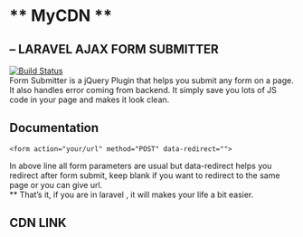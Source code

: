<h1 class="code-line" data-line-start=0 data-line-end=1 ><a id="_MyCDN__0"></a>** MyCDN **</h1>
<h2 class="code-line" data-line-start=1 data-line-end=2 ><a id="_LARAVEL_AJAX_FORM_SUBMITTER_1"></a>– LARAVEL AJAX FORM SUBMITTER</h2>
<p class="has-line-data" data-line-start="3" data-line-end="5"><a href="https://travis-ci.org/joemccann/dillinger"><img src="https://travis-ci.org/joemccann/dillinger.svg?branch=master" alt="Build Status"></a><br>
Form Submitter is a jQuery Plugin that helps you submit any form on a page. It also handles error coming from backend. It simply save you lots of JS code in your page and makes it look clean.</p>
<h2 class="code-line" data-line-start=6 data-line-end=7 ><a id="Documentation_6"></a>Documentation</h2>
<pre><code class="has-line-data" data-line-start="9" data-line-end="11">&lt;form action=&quot;your/url&quot; method=&quot;POST&quot; data-redirect=&quot;&quot;&gt;
</code></pre>
<p class="has-line-data" data-line-start="11" data-line-end="13">In above line all form parameters are usual but data-redirect helps you redirect after form submit, keep blank if you want to redirect to the same page or you can give url.<br>
** That’s it, if you are in laravel , it will makes your life a bit easier.</p>
<h2>CDN LINK</h2>
<pre><code>
    <script src="https://cdn.jsdelivr.net/gh/sagar03d/MyCDN@main/FormSubmitter.js"></script>
</code></pre>
